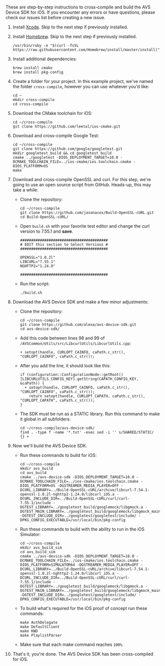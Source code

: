 
These are step-by-step instructions to cross-compile and build the AVS Device SDK for iOS. If you encounter any errors or have questions, please check our issues list before creating a new issue.

1. Install [Xcode](https://itunes.apple.com/us/app/xcode/id497799835?mt=12). Skip to the next step if previously installed.  
2. Install [Homebrew](https://brew.sh/). Skip to the next step if previously installed.

   ```
   /usr/bin/ruby -e "$(curl -fsSL https://raw.githubusercontent.com/Homebrew/install/master/install)"
   ```
3. Install additional dependencies:

   ```
   brew install cmake
   brew install pkg-config
   ```
4. Create a folder for your project. In this example project, we've named the folder `cross-compile`, however you can use whatever you'd like:  

   ```
   cd ~
   mkdir cross-compile
   cd cross-compile
   ```
5. Download the CMake toolchain for iOS:

   ```
   cd ~/cross-compile
   git clone https://github.com/leetal/ios-cmake.git
   ```
6. Download and cross-compile Google Test:

   ```
   cd ~/cross-compile
   git clone https://github.com/google/googletest.git
   mkdir googletest_build && cd googletest_build
   cmake ../googletest -DIOS_DEPLOYMENT_TARGET=10.0 -DCMAKE_TOOLCHAIN_FILE=../ios-cmake/ios.toolchain.cmake -DIOS_PLATFORM=OS
   make
   ```
7. Download and cross-compile OpenSSL and curl. For this step, we're going to use an open source script from GitHub. Heads-up, this may take a while:
   * Clone the repository:
     ```
     cd ~/cross-compile
     git clone https://github.com/jasonacox/Build-OpenSSL-cURL.git
     cd Build-OpenSSL-cURL/
     ```
   * Open `build.sh` with your favorite test editor and change the curl version to 7.55.1 and **save**.   
     ```
     ########################################
     # EDIT this section to Select Versions #
     ########################################

     OPENSSL="1.0.2l"
     LIBCURL="7.55.1"
     NGHTTP2="1.24.0"

     ########################################
     ```
   * Run the script:
     ```
     ./build.sh
     ```
8. Download the AVS Device SDK and make a few minor adjustments:  
   * Clone the repository:  
     ```
     cd ~/cross-compile
     git clone https://github.com/alexa/avs-device-sdk.git  
     cd avs-device-sdk/
     ```
   * Add this code between lines 98 and 99 of `/AVSCommon/Utils/src/LibcurlUtils/LibcurlUtils.cpp`:   
     ```
     + setopt(handle, CURLOPT_CAINFO, caPath.c_str(), "CURLOPT_CAINFO", caPath.c_str());
     ```
   * After you add the line, it should look like this:
     ```
     if (configuration::ConfigurationNode::getRoot()[LIBCURLUTILS_CONFIG_KEY].getString(CAPATH_CONFIG_KEY, &caPath)) {
       + setopt(handle, CURLOPT_CAINFO, caPath.c_str(), "CURLOPT_CAINFO", caPath.c_str());
         return setopt(handle, CURLOPT_CAPATH, caPath.c_str(), "CURLOPT_CAPATH", caPath.c_str());
     }
     ```
   * The SDK must be run as a STATIC library. Run this command to make it global in all subfolders:  
     ```
     cd ~/cross-compile/avs-device-sdk/
     find . -type f -name '*.txt' -exec sed -i '' s/SHARED/STATIC/ {} +
     ```
9. Now we'll build the AVS Device SDK.  
   * Run these commands to build for iOS:  
     ```
     cd ~/cross-compile
     mkdir avs_build
     cd avs_build
     cmake ../avs-device-sdk -DIOS_DEPLOYMENT_TARGET=10.0 -DCMAKE_TOOLCHAIN_FILE=../ios-cmake/ios.toolchain.cmake -DIOS_PLATFORM=OS -DGSTREAMER_MEDIA_PLAYER=OFF -DCURL_LIBRARY=../Build-OpenSSL-cURL/archive/libcurl-7.54.1-openssl-1.0.2l-nghttp2-1.24.0/libcurl_iOS.a -DCURL_INCLUDE_DIR=../Build-OpenSSL-cURL/curl/curl-7.55.1/include -DGTEST_LIBRARY=../googletest_build/googlemock/libgmock.a -DGTEST_MAIN_LIBRARY=../googletest_build/googlemock/libgmock_main.a -DGTEST_INCLUDE_DIR=../googletest/googletest/include/ -DPKG_CONFIG_EXECUTABLE=/usr/local/bin/pkg-config
     ```  
   * Run these commands to build with the ability to run in the iOS Simulator:  
     ```  
     cd ~/cross-compile
     mkdir avs_build_sim
     cd avs_build_sim
     cmake ../avs-device-sdk -DIOS_DEPLOYMENT_TARGET=10.0 -DCMAKE_TOOLCHAIN_FILE=../ios-cmake/ios.toolchain.cmake -DIOS_PLATFORM=SIMULATOR64 -DGSTREAMER_MEDIA_PLAYER=OFF -DCURL_LIBRARY=../Build-OpenSSL-cURL/archive/libcurl-7.54.1-openssl-1.0.2l-nghttp2-1.24.0/libcurl_iOS.a -DCURL_INCLUDE_DIR=../Build-OpenSSL-cURL/curl/curl-7.55.1/include -DGTEST_LIBRARY=../googletest_build/googlemock/libgmock.a -DGTEST_MAIN_LIBRARY=../googletest_build/googlemock/libgmock_main.a -DGTEST_INCLUDE_DIR=../googletest/googletest/include/ -DPKG_CONFIG_EXECUTABLE=/usr/local/bin/pkg-config  
     ```  
   * To build what's required for the iOS proof of concept run these commands:  
     ```
     make AuthDelegate
     make DefaultClient
     make KWD
     make PlaylistParser
     ```
   * Make sure that each make command reaches `100%`.
10. That's it, you're done. The AVS Device SDK has been cross-compiled for iOS.  
